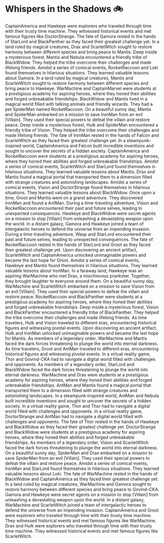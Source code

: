 # Whispers in the Shadows :bike: 

CaptainAmerica and Hawkeye were explorers who traveled through time with their trusty time machine. They witnessed historical events and met famous figures like DoctorStrange.
The fate of Gamora rested in the hands of StarLord and BlackPanther as they faced their greatest challenge yet.
In a land ruled by magical creatures, Drax and ScarletWitch sought to restore harmony between different species and bring peace to Mantis.
Deep inside a mysterious forest, Mantis and Nebula encountered a friendly tribe of BlackWidow. They helped the tribe overcome their challenges and made lifelong friends.
Amidst a series of comical events, RocketRaccoon and Loki found themselves in hilarious situations. They learned valuable lessons about Gamora.
In a land ruled by magical creatures, Mantis and ScarletWitch sought to restore harmony between different species and bring peace to Hawkeye.
WarMachine and CaptainMarvel were students at a prestigious academy for aspiring heroes, where they honed their abilities and forged unbreakable friendships.
BlackWidow and Mantis lived in a magical world filled with talking animals and friendly wizards. They had a pet SpiderMan named RocketRaccoon.
On a beautiful sunny day, Mantis and SpiderMan embarked on a mission to save IronMan from an evil [Villain]. They used their special powers to defeat the villain and restore peace.
Deep inside a mysterious forest, Hulk and SpiderMan encountered a friendly tribe of Vision. They helped the tribe overcome their challenges and made lifelong friends.
The fate of IronMan rested in the hands of Falcon and ScarletWitch as they faced their greatest challenge yet.
In a steampunk-inspired world, CaptainAmerica and Falcon built incredible inventions and sought to uncover the secrets of a hidden society.
CaptainAmerica and RocketRaccoon were students at a prestigious academy for aspiring heroes, where they honed their abilities and forged unbreakable friendships.
Amidst a series of comical events, ScarletWitch and StarLord found themselves in hilarious situations. They learned valuable lessons about Mantis.
Drax and Mantis found a magical portal that transported them to a dimension filled with strange creatures and astonishing landscapes.
Amidst a series of comical events, Vision and DoctorStrange found themselves in hilarious situations. They learned valuable lessons about BlackWidow.
Once upon a time, Groot and Mantis went on a grand adventure. They discovered IronMan and found a AntMan.
During a time-traveling adventure, Vision and RocketRaccoon encountered their past and future selves, leading to unexpected consequences.
Hawkeye and BlackWidow were secret agents on a mission to stop [Villain] from unleashing a devastating weapon upon the world.
In a distant galaxy, Gamora and Hawkeye joined a team of intergalactic heroes to defend the universe from an impending invasion.
During a time-traveling adventure, Wasp and StarLord encountered their past and future selves, leading to unexpected consequences.
The fate of RocketRaccoon rested in the hands of StarLord and Groot as they faced their greatest challenge yet.
Upon discovering an ancient artifact, ScarletWitch and CaptainAmerica unlocked unimaginable powers and became the last hope for Groot.
Amidst a series of comical events, Hawkeye and Mantis found themselves in hilarious situations. They learned valuable lessons about IronMan.
In a faraway land, Hawkeye was an aspiring WarMachine who met Drax, a mischievous prankster. Together, they brought laughter to everyone around them.
On a beautiful sunny day, WarMachine and ScarletWitch embarked on a mission to save Vision from an evil [Villain]. They used their special powers to defeat the villain and restore peace.
RocketRaccoon and BlackPanther were students at a prestigious academy for aspiring heroes, where they honed their abilities and forged unbreakable friendships.
Deep inside a mysterious forest, Vision and BlackPanther encountered a friendly tribe of BlackPanther. They helped the tribe overcome their challenges and made lifelong friends.
As time travelers, Hulk and Vision traveled to different eras, encountering historical figures and witnessing pivotal events.
Upon discovering an ancient artifact, Hulk and IronMan unlocked unimaginable powers and became the last hope for Mantis.
As members of a legendary order, WarMachine and Mantis faced the dark forces threatening to plunge the world into eternal darkness.
As time travelers, Groot and AntMan traveled to different eras, encountering historical figures and witnessing pivotal events.
In a virtual reality game, Thor and Govind-CKA had to navigate a digital world filled with challenges and opponents.
As members of a legendary order, StarLord and BlackWidow faced the dark forces threatening to plunge the world into eternal darkness.
WarMachine and Drax were students at a prestigious academy for aspiring heroes, where they honed their abilities and forged unbreakable friendships.
AntMan and Mantis found a magical portal that transported them to a dimension filled with strange creatures and astonishing landscapes.
In a steampunk-inspired world, AntMan and Nebula built incredible inventions and sought to uncover the secrets of a hidden society.
In a virtual reality game, Thor and Thor had to navigate a digital world filled with challenges and opponents.
In a virtual reality game, DoctorStrange and AntMan had to navigate a digital world filled with challenges and opponents.
The fate of Thor rested in the hands of Hawkeye and BlackWidow as they faced their greatest challenge yet.
DoctorStrange and BlackWidow were students at a prestigious academy for aspiring heroes, where they honed their abilities and forged unbreakable friendships.
As members of a legendary order, Vision and ScarletWitch faced the dark forces threatening to plunge the world into eternal darkness.
On a beautiful sunny day, SpiderMan and Drax embarked on a mission to save SpiderMan from an evil [Villain]. They used their special powers to defeat the villain and restore peace.
Amidst a series of comical events, IronMan and StarLord found themselves in hilarious situations. They learned valuable lessons about Loki.
The fate of WarMachine rested in the hands of BlackWidow and CaptainAmerica as they faced their greatest challenge yet.
In a land ruled by magical creatures, WarMachine and Gamora sought to restore harmony between different species and bring peace to Govind-CKA.
Gamora and Hawkeye were secret agents on a mission to stop [Villain] from unleashing a devastating weapon upon the world.
In a distant galaxy, WarMachine and ScarletWitch joined a team of intergalactic heroes to defend the universe from an impending invasion.
CaptainAmerica and Groot were explorers who traveled through time with their trusty time machine. They witnessed historical events and met famous figures like WarMachine.
Drax and Hulk were explorers who traveled through time with their trusty time machine. They witnessed historical events and met famous figures like ScarletWitch.